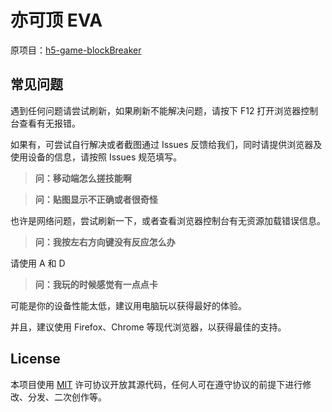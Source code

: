 # 亦可顶 EVA

原项目：[h5-game-blockBreaker](https://github.com/yangyunhe369/h5-game-blockBreaker)

## 常见问题

遇到任何问题请尝试刷新，如果刷新不能解决问题，请按下 F12 打开浏览器控制台查看有无报错。

如果有，可尝试自行解决或者截图通过 Issues 反馈给我们，同时请提供浏览器及使用设备的信息，请按照 Issues 规范填写。

> **问：移动端怎么搓技能啊**

> **问：贴图显示不正确或者很奇怪**

也许是网络问题，尝试刷新一下，或者查看浏览器控制台有无资源加载错误信息。

> **问：我按左右方向键没有反应怎么办**

请使用 A 和 D

> **问：我玩的时候感觉有一点点卡**

可能是你的设备性能太低，建议用电脑玩以获得最好的体验。

并且，建议使用 Firefox、Chrome 等现代浏览器，以获得最佳的支持。

## License

本项目使用 [MIT](LICENSE) 许可协议开放其源代码，任何人可在遵守协议的前提下进行修改、分发、二次创作等。
